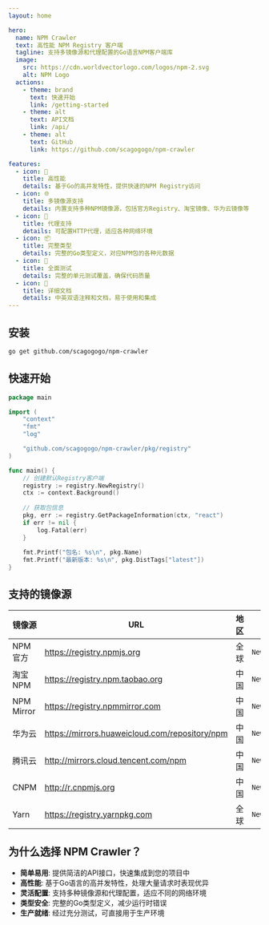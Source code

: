 ```yaml
---
layout: home

hero:
  name: NPM Crawler
  text: 高性能 NPM Registry 客户端
  tagline: 支持多镜像源和代理配置的Go语言NPM客户端库
  image:
    src: https://cdn.worldvectorlogo.com/logos/npm-2.svg
    alt: NPM Logo
  actions:
    - theme: brand
      text: 快速开始
      link: /getting-started
    - theme: alt
      text: API文档
      link: /api/
    - theme: alt
      text: GitHub
      link: https://github.com/scagogogo/npm-crawler

features:
  - icon: 🚀
    title: 高性能
    details: 基于Go的高并发特性，提供快速的NPM Registry访问
  - icon: 🌐
    title: 多镜像源支持
    details: 内置支持多种NPM镜像源，包括官方Registry、淘宝镜像、华为云镜像等
  - icon: 🔄
    title: 代理支持
    details: 可配置HTTP代理，适应各种网络环境
  - icon: 📦
    title: 完整类型
    details: 完整的Go类型定义，对应NPM包的各种元数据
  - icon: 🧪
    title: 全面测试
    details: 完整的单元测试覆盖，确保代码质量
  - icon: 📝
    title: 详细文档
    details: 中英双语注释和文档，易于使用和集成
---
```


## 安装

```bash
go get github.com/scagogogo/npm-crawler
```

## 快速开始

```go
package main

import (
    "context"
    "fmt"
    "log"

    "github.com/scagogogo/npm-crawler/pkg/registry"
)

func main() {
    // 创建默认Registry客户端
    registry := registry.NewRegistry()
    ctx := context.Background()
    
    // 获取包信息
    pkg, err := registry.GetPackageInformation(ctx, "react")
    if err != nil {
        log.Fatal(err)
    }
    
    fmt.Printf("包名: %s\n", pkg.Name)
    fmt.Printf("最新版本: %s\n", pkg.DistTags["latest"])
}
```

## 支持的镜像源

| 镜像源 | URL | 地区 | 创建方法 |
|--------|-----|------|----------|
| NPM 官方 | https://registry.npmjs.org | 全球 | `NewRegistry()` |
| 淘宝 NPM | https://registry.npm.taobao.org | 中国 | `NewTaoBaoRegistry()` |
| NPM Mirror | https://registry.npmmirror.com | 中国 | `NewNpmMirrorRegistry()` |
| 华为云 | https://mirrors.huaweicloud.com/repository/npm | 中国 | `NewHuaWeiCloudRegistry()` |
| 腾讯云 | http://mirrors.cloud.tencent.com/npm | 中国 | `NewTencentRegistry()` |
| CNPM | http://r.cnpmjs.org | 中国 | `NewCnpmRegistry()` |
| Yarn | https://registry.yarnpkg.com | 全球 | `NewYarnRegistry()` |

## 为什么选择 NPM Crawler？

- **简单易用**: 提供简洁的API接口，快速集成到您的项目中
- **高性能**: 基于Go语言的高并发特性，处理大量请求时表现优异
- **灵活配置**: 支持多种镜像源和代理配置，适应不同的网络环境
- **类型安全**: 完整的Go类型定义，减少运行时错误
- **生产就绪**: 经过充分测试，可直接用于生产环境
